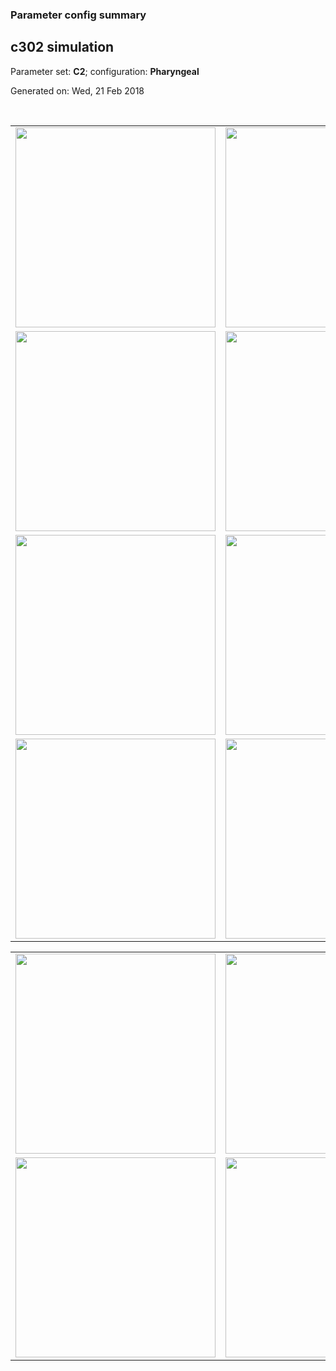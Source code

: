 ### Parameter config summary 
<h2>c302 simulation</h2>
<p>Parameter set: <b>C2</b>; configuration: <b>Pharyngeal</b></p>
<p>Generated on: Wed, 21 Feb 2018</p><br/>
<table>

<tr>
  <td><a href="images/neurons_C2_Pharyngeal.png"><img alt=" " src="images/neurons_C2_Pharyngeal.png" height="320"/></a></td>
  <td><a href="images/traces_neuron_Pharyngeal_C2.png"><img alt=" " src="images/traces_neuron_Pharyngeal_C2.png" height="320"/></a></td>
</tr>

<tr>
  <td><a href="images/neuron_activity_C2_Pharyngeal.png"><img alt=" " src="images/neuron_activity_C2_Pharyngeal.png" height="320"/></a></td>
  <td><a href="images/traces_neuron_activity_Pharyngeal_C2.png"><img alt=" " src="images/traces_neuron_activity_Pharyngeal_C2.png" height="320"/></a></td>
</tr>

<tr>
  <td><a href="images/muscles_C2_Pharyngeal.png"><img alt=" " src="images/muscles_C2_Pharyngeal.png" height="320"/></a></td>
  <td><a href="images/traces_muscles_Pharyngeal_C2.png"><img alt=" " src="images/traces_muscles_Pharyngeal_C2.png" height="320"/></a></td>
</tr>

<tr>
  <td><a href="images/muscle_activity_C2_Pharyngeal.png"><img alt=" " src="images/muscle_activity_C2_Pharyngeal.png" height="320"/></a></td>
  <td><a href="images/traces_muscles_activity_Pharyngeal_C2.png"><img alt=" " src="images/traces_muscles_activity_Pharyngeal_C2.png" height="320"/></a></td>
</tr>
</table>
<table>

<tr><td><a href="images/c302_C2_Pharyngeal_exc_to_neurons.png"><img alt=" " src="images/c302_C2_Pharyngeal_exc_to_neurons.png" height="320"/></a></td>

  <td><a href="images/c302_C2_Pharyngeal_inh_to_neurons.png"><img alt=" " src="images/c302_C2_Pharyngeal_inh_to_neurons.png" height="320"/></a></td>

  <td><a href="images/c302_C2_Pharyngeal_elec_neurons_neurons.png"><img alt=" " src="images/c302_C2_Pharyngeal_elec_neurons_neurons.png" height="320"/></a></td></tr>

<tr><td><a href="images/c302_C2_Pharyngeal_exc_to_muscles.png"><img alt=" " src="images/c302_C2_Pharyngeal_exc_to_muscles.png" height="320"/></a></td>

  <td><a href="images/c302_C2_Pharyngeal_inh_to_muscles.png"><img alt=" " src="images/c302_C2_Pharyngeal_inh_to_muscles.png" height="320"/></a></td></tr>
</table>
